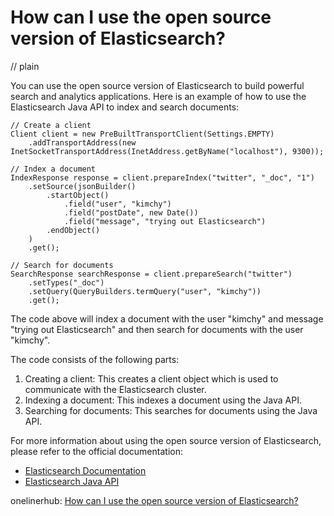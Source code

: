 # How can I use the open source version of Elasticsearch?
// plain

You can use the open source version of Elasticsearch to build powerful search and analytics applications. Here is an example of how to use the Elasticsearch Java API to index and search documents:

```
// Create a client
Client client = new PreBuiltTransportClient(Settings.EMPTY)
    .addTransportAddress(new InetSocketTransportAddress(InetAddress.getByName("localhost"), 9300));

// Index a document
IndexResponse response = client.prepareIndex("twitter", "_doc", "1")
    .setSource(jsonBuilder()
        .startObject()
            .field("user", "kimchy")
            .field("postDate", new Date())
            .field("message", "trying out Elasticsearch")
        .endObject()
    )
    .get();

// Search for documents
SearchResponse searchResponse = client.prepareSearch("twitter")
    .setTypes("_doc")
    .setQuery(QueryBuilders.termQuery("user", "kimchy"))
    .get();
```

The code above will index a document with the user "kimchy" and message "trying out Elasticsearch" and then search for documents with the user "kimchy".

The code consists of the following parts:

1. Creating a client: This creates a client object which is used to communicate with the Elasticsearch cluster.
2. Indexing a document: This indexes a document using the Java API.
3. Searching for documents: This searches for documents using the Java API.

For more information about using the open source version of Elasticsearch, please refer to the official documentation:

- [Elasticsearch Documentation](https://www.elastic.co/guide/en/elasticsearch/reference/current/index.html)
- [Elasticsearch Java API](https://www.elastic.co/guide/en/elasticsearch/client/java-api/current/index.html)

onelinerhub: [How can I use the open source version of Elasticsearch?](https://onelinerhub.com/elasticsearch/how-can-i-use-the-open-source-version-of-elasticsearch)